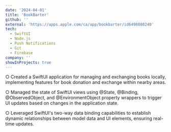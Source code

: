 ```yaml
---
date: '2024-04-01'
title: 'BookBarter'
github: ''
external: 'https://apps.apple.com/ca/app/bookbarter/id6498880240'
tech:
  - SwiftUI
  - Node.js
  - Push Notifications
  - Git
  - Firebase
company: ''
showInProjects: true
---
```


○ Created a SwiftUI application for managing and exchanging books locally, implementing features for book donation and exchange within nearby areas.

○ Managed the state of SwiftUI views using @State, @Binding, @ObservedObject, and @EnvironmentObject property wrappers to trigger UI updates based on changes in the application state.

○ Leveraged SwiftUI's two-way data binding capabilities to establish dynamic relationships between model data
and UI elements, ensuring real-time updates.

<!-- https://apps.apple.com/ca/app/bookbarter/id6498880240 -->

